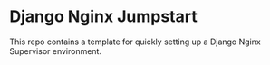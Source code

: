 Django Nginx Jumpstart
======================

This repo contains a template for quickly setting up a Django Nginx Supervisor environment.
